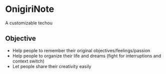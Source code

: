 # OnigiriNote
A customizable techou

## Objective
*   Help people to remember their original objectives/feelings/passion
*   Help people to organize their life and dreams (fight for interruptions and context switch)
*   Let people share their creativity easily
